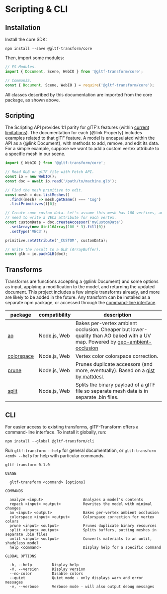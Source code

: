 # Scripting & CLI

## Installation

Install the core SDK:

```shell
npm install --save @gltf-transform/core
```

Then, import some modules:

```typescript
// ES Modules.
import { Document, Scene, WebIO } from '@gltf-transform/core';

// CommonJS.
const { Document, Scene, WebIO } = require('@gltf-transform/core');
```

All classes described by this documentation are imported from the core package, as shown above.

## Scripting

The Scripting API provides 1:1 parity for glTF's features (within [current limitations](/#limitations)). The documentation for each {@link Property} includes examples related to that glTF feature. A model is encapsulated within the API as a {@link Document}, with methods to add, remove, and edit its data. For a simple example, suppose we want to add a custom vertex attribute to a specific mesh in our scene.

```typescript
import { WebIO } from '@gltf-transform/core';

// Read GLB or glTF file with Fetch API.
const io = new WebIO();
const doc = await io.read('/path/to/machine.glb');

// Find the mesh primitive to edit.
const mesh = doc.listMeshes()
  .find((mesh) => mesh.getName() === 'Cog')
  .listPrimitives()[0];

// Create some custom data. Let's assume this mesh has 100 vertices, and we
// need to write a VEC3 attribute for each vertex.
const customData = doc.createAccessor('myCustomData')
  .setArray(new Uint16Array(100 * 3).fill(0))
  .setType('VEC3');

primitive.setAttribute('_CUSTOM', customData);

// Write the result to a GLB (ArrayBuffer).
const glb = io.packGLB(doc);
```

## Transforms

Transforms are functions accepting a {@link Document} and some options as input, applying a modification to the model, and returning the updated document. This project includes a few simple transforms already, and more are likely to be added in the future. Any transform can be installed as a separate npm package, or accessed through the [command-line interface](#cli).

| package                           | compatibility | description                                                                                                                                                                     |
|-----------------------------------|---------------|---------------------------------------------------------------------------------------------------------------------------------------------------------------------------------|
| [ao](https://www.npmjs.com/package/@gltf-transform/ao)                 | Node.js, Web  | Bakes per-vertex ambient occlusion. Cheaper but lower-quality than AO baked with a UV map. Powered by [geo-ambient-occlusion](https://github.com/wwwtyro/geo-ambient-occlusion) |
| [colorspace](https://www.npmjs.com/package/@gltf-transform/colorspace) | Node.js, Web  | Vertex color colorspace correction.                                                                                                                                             |
| [prune](https://www.npmjs.com/package/@gltf-transform/prune)           | Node.js, Web  | Prunes duplicate accessors (and more, eventually). Based on a [gist by mattdesl](https://gist.github.com/mattdesl/aea40285e2d73916b6b9101b36d84da8).                            |
| [split](https://www.npmjs.com/package/@gltf-transform/split)           | Node.js, Web  | Splits the binary payload of a glTF file so separate mesh data is in separate .bin files.                                                                                       |

## CLI

For easier access to existing transforms, glTF-Transform offers a command-line interface. To install it globally, run:

```shell
npm install --global @gltf-transform/cli
```

Run `gltf-transform --help` for general documentation, or `gltf-transform <cmd> --help` for help with particular commands.

```shell
gltf-transform 0.1.0

USAGE

  gltf-transform <command> [options]

COMMANDS

  analyze <input>                  Analyzes a model's contents
  repack <input> <output>          Rewrites the model with minimal changes
  ao <input> <output>              Bakes per-vertex ambient occlusion
  colorspace <input> <output>      Colorspace correction for vertex colors
  prune <input> <output>           Prunes duplicate binary resources
  split <input> <output>           Splits buffers, putting meshes in separate .bin files
  unlit <input> <output>           Converts materials to an unlit, shadeless model
  help <command>                   Display help for a specific command

GLOBAL OPTIONS

  -h, --help         Display help
  -V, --version      Display version
  --no-color         Disable colors
  --quiet            Quiet mode - only displays warn and error messages
  -v, --verbose      Verbose mode - will also output debug messages
```
